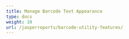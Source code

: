 ```yaml
---
title: Manage Barcode Text Appearance
type: docs
weight: 10
url: /jasperreports/barcode-utility-features/
---
```

